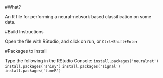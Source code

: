 #What?

An R file for performing a neural-network based classification on some data.

#Build Instructions

Open the file with RStudio, and click on run, or `Ctrl+Shift+Enter`

#Packages to Install

Type the following in the RStudio Console:
`install.packages('neuralnet')`
`install.packages('shiny')`
`install.packages('signal')`
`install.packages('tuneR')`
